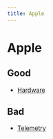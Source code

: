 ```yaml
---
title: Apple
---
```


# Apple

## Good

- [Hardware](https://craigmod.com/essays/software_slump/)

## Bad

- [Telemetry](https://sneak.berlin/20201112/your-computer-isnt-yours/)
